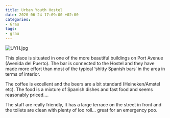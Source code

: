 ```yaml
---
title: Urban Youth Hostel
date: 2020-06-24 17:09:00 +02:00
categories:
- Grau
tags:
- grau
---
```


![UYH.jpg](/uploads/UYH.jpg)

This place is situated in one of the more beautiful buildings on Port Avenue (Avenida del Puerto). The bar is connected to the Hostel and they have made more effort than most of the typical ‘shitty Spanish bars‘ in the area in terms of interior.

The coffee is excellent and the beers are a bit standard (Heineken/Amstel etc). The food is a mixture of Spanish dishes and fast food and seems reasonably priced….

The staff are really friendly, It has a large terrace on the street in front and the toilets are clean with plenty of loo roll… great for an emergency poo.